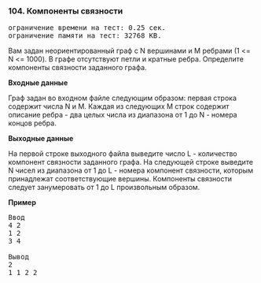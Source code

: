 ﻿### 104. Компоненты связности

<pre>ограничение времени на тест: 0.25 сек.
ограничение памяти на тест: 32768 KB.</pre>

Вам задан неориентированный граф с N вершинами и M ребрами (1 <= N <= 1000). В графе отсутствуют петли и кратные ребра. 
Определите компоненты связности заданного графа.

**Входные данные**

Граф задан во входном файле следующим образом: первая строка содержит числа N и M. Каждая из следующих M строк содержит описание ребра - два целых числа из диапазона от 1 до N - номера концов ребра.

**Выходные данные**

На первой строке выходного файла выведите число L - количество компонент связности заданного графа. На следующей строке выведите N чисел из диапазона от 1 до L - номера компонент связности, которым принадлежат соответствующие вершины. Компоненты связности следует занумеровать от 1 до L произвольным образом.

**Пример**

<pre>Ввод
4 2 
1 2 
3 4

Вывод
2 
1 1 2 2</pre>